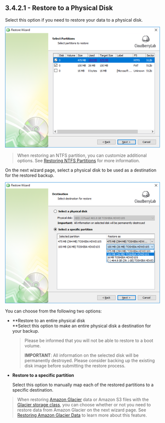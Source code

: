 ## 3.4.2.1 - Restore to a Physical Disk

Select this option if you need to restore your data to a physical disk.

![](/assets/image-based-select-partitions.png)

> When restoring an NTFS partition, you can customize additional options. See [Restoring NTFS Partitions](/concepts/restoring-ntfs-partitions.md) for more information.

On the next wizard page, select a physical disk to be used as a destination for the restored backup.

![](/assets/image-based-restore-physical-destination.png)

You can choose from the following two options:

* **Restore to an entire physical disk      
  **Select this option to make an entire physical disk a destination for your backup.

  > Please be informed that you will not be able to restore to a boot volume.
  >
  > **IMPORTANT**: All information on the selected disk will be permanently destroyed. Please consider backing up the existing disk image before submitting the restore process.

* **Restore to a specific partition**

  Select this option to manually map each of the restored partitions to a specific destination.

> When restoring [Amazon Glacier](https://aws.amazon.com/glacier/) data or Amazon S3 files with the [Glacier storage class](https://aws.amazon.com/s3/storage-classes/), you can choose whether or not you need to restore data from Amazon Glacier on the next wizard page. See [Restoring Amazon Glacier Data](/concepts/restoring-amazon-glacier-data.md) to learn more about this feature.



